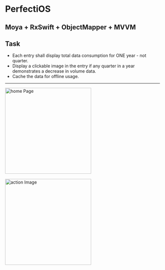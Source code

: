 # PerfectiOS


## Moya + RxSwift + ObjectMapper + MVVM

## Task

* Each entry shall display total data consumption for ONE year - not quarter.
* Display a clickable image in the entry if any quarter in a year demonstrates a decrease in volume data.
* Cache the data for offline usage.

---

<img alt="home Page" src="https://github.com/liushengnnan/PerfectiOS/blob/master/Image/Home.png?raw=true" width="280">&nbsp;

<img alt="action Image" src="https://github.com/liushengnnan/PerfectiOS/blob/master/Image/actionImage.png?raw=true" width="280">&nbsp;

